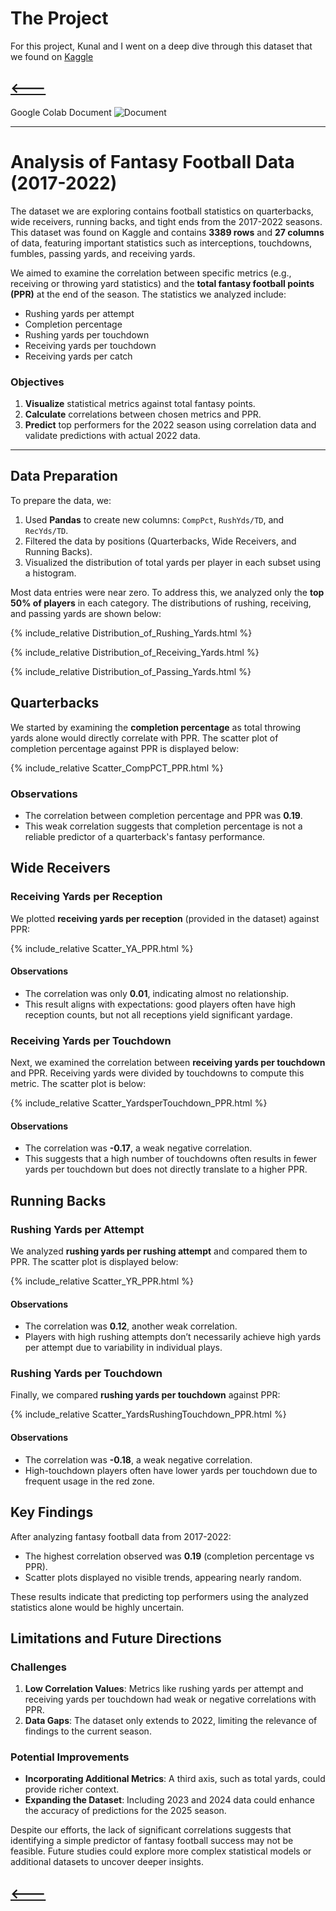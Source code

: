 # The Project
For this project, Kunal and I went on a deep dive through this dataset that we found on [Kaggle](https://www.kaggle.com/datasets/gbolduc/fantasy-football-data-2017-2023)

[<---](https://maxfleming05.github.io/)
---

Google Colab Document
![Document](Final_project.ipynb)

---
 # Analysis of Fantasy Football Data (2017-2022)

The dataset we are exploring contains football statistics on quarterbacks, wide receivers, running backs, and tight ends from the 2017-2022 seasons. This dataset was found on Kaggle and contains **3389 rows** and **27 columns** of data, featuring important statistics such as interceptions, touchdowns, fumbles, passing yards, and receiving yards.

We aimed to examine the correlation between specific metrics (e.g., receiving or throwing yard statistics) and the **total fantasy football points (PPR)** at the end of the season. The statistics we analyzed include:

- Rushing yards per attempt
- Completion percentage
- Rushing yards per touchdown
- Receiving yards per touchdown
- Receiving yards per catch

### Objectives
1. **Visualize** statistical metrics against total fantasy points.
2. **Calculate** correlations between chosen metrics and PPR.
3. **Predict** top performers for the 2022 season using correlation data and validate predictions with actual 2022 data.

---

## Data Preparation

To prepare the data, we:

1. Used **Pandas** to create new columns: `CompPct`, `RushYds/TD`, and `RecYds/TD`.
2. Filtered the data by positions (Quarterbacks, Wide Receivers, and Running Backs).
3. Visualized the distribution of total yards per player in each subset using a histogram. 

Most data entries were near zero. To address this, we analyzed only the **top 50% of players** in each category. The distributions of rushing, receiving, and passing yards are shown below:

{% include_relative Distribution_of_Rushing_Yards.html %}


{% include_relative Distribution_of_Receiving_Yards.html %}


{% include_relative Distribution_of_Passing_Yards.html %}


## Quarterbacks

We started by examining the **completion percentage** as total throwing yards alone would directly correlate with PPR. The scatter plot of completion percentage against PPR is displayed below:

{% include_relative Scatter_CompPCT_PPR.html %}

### Observations
- The correlation between completion percentage and PPR was **0.19**.
- This weak correlation suggests that completion percentage is not a reliable predictor of a quarterback's fantasy performance.


## Wide Receivers

### Receiving Yards per Reception
We plotted **receiving yards per reception** (provided in the dataset) against PPR:

{% include_relative Scatter_YA_PPR.html %}

#### Observations
- The correlation was only **0.01**, indicating almost no relationship.
- This result aligns with expectations: good players often have high reception counts, but not all receptions yield significant yardage.


### Receiving Yards per Touchdown
Next, we examined the correlation between **receiving yards per touchdown** and PPR. Receiving yards were divided by touchdowns to compute this metric. The scatter plot is below:

{% include_relative Scatter_YardsperTouchdown_PPR.html %}

#### Observations
- The correlation was **-0.17**, a weak negative correlation.
- This suggests that a high number of touchdowns often results in fewer yards per touchdown but does not directly translate to a higher PPR.


## Running Backs

### Rushing Yards per Attempt
We analyzed **rushing yards per rushing attempt** and compared them to PPR. The scatter plot is displayed below:

{% include_relative Scatter_YR_PPR.html %}

#### Observations
- The correlation was **0.12**, another weak correlation.
- Players with high rushing attempts don’t necessarily achieve high yards per attempt due to variability in individual plays.


### Rushing Yards per Touchdown
Finally, we compared **rushing yards per touchdown** against PPR:

{% include_relative Scatter_YardsRushingTouchdown_PPR.html %}

#### Observations
- The correlation was **-0.18**, a weak negative correlation.
- High-touchdown players often have lower yards per touchdown due to frequent usage in the red zone.


## Key Findings

After analyzing fantasy football data from 2017-2022:
- The highest correlation observed was **0.19** (completion percentage vs PPR).
- Scatter plots displayed no visible trends, appearing nearly random.

These results indicate that predicting top performers using the analyzed statistics alone would be highly uncertain.


## Limitations and Future Directions

### Challenges
1. **Low Correlation Values**: Metrics like rushing yards per attempt and receiving yards per touchdown had weak or negative correlations with PPR.
2. **Data Gaps**: The dataset only extends to 2022, limiting the relevance of findings to the current season.

### Potential Improvements
- **Incorporating Additional Metrics**: A third axis, such as total yards, could provide richer context.
- **Expanding the Dataset**: Including 2023 and 2024 data could enhance the accuracy of predictions for the 2025 season.

Despite our efforts, the lack of significant correlations suggests that identifying a simple predictor of fantasy football success may not be feasible. Future studies could explore more complex statistical models or additional datasets to uncover deeper insights.

[<---](https://maxfleming05.github.io/)
---
